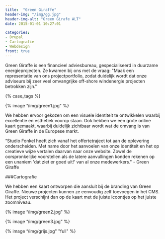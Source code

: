 ```yaml
---
title:  "Green Giraffe"
header-img: "/img/gg.jpg"
header-img-alt: "Green Girafe ALT"
date: 2015-01-01 10:27:01

categories: 
- Drupal 
- Cartografie 
- Webdesign
front: true
---
```

Green Giraffe is een financieel adviesbureau, gespecialiseerd in duurzame energieprojecten. Ze kwamen bij ons met de vraag: "Maak een representatie van ons projectportfolio, zodat duidelijk wordt dat onze adviseurs bij zeer veel omvangrijke off-shore windenergie projecten betrokken zijn."

{% case_tags %}

{% image “/img/green1.jpg" %}

We hebben ervoor gekozen om een visuele identiteit te ontwikkelen waarbij excellentie en esthetiek voorop staan. Ook hebben we een grote online kaart gemaakt, waarbij duidelijk zichtbaar wordt wat de omvang is van Green Giraffe in de Europese markt.

“Studio Fonkel heeft zich vanaf het offertetraject tot aan de oplevering onderscheiden. Met name door het aanvoelen van onze identiteit en het op creatieve wijze vertalen daarvan naar onze website. Zowel de oorspronkelijke voorstellen als de latere aanvullingen konden rekenen op een unaniem 'dat ziet er goed uit!' van al onze medewerkers." - Green Giraffe

###Cartografie

We hebben een kaart ontworpen die aansluit bij de branding van Green Giraffe. Nieuwe projecten kunnen ze eenvoudig zelf toevoegen in het CMS. Het project verschijnt dan op de kaart met de juiste icoontjes op het juiste zoomniveau.

{% image “/img/green2.jpg" %}

{% image “/img/green3.jpg" %}

{% image “/img/grijs.jpg" "full" %}